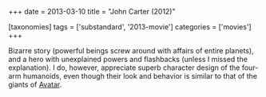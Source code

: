 +++
date = 2013-03-10
title = "John Carter (2012)"

[taxonomies]
tags = ['substandard', '2013-movie']
categories = ['movies']
+++

Bizarre story (powerful beings screw around with affairs of entire
planets), and a hero with unexplained powers and flashbacks (unless I
missed the explanation). I do, however, appreciate superb character
design of the four-arm humanoids, even though their look and behavior is
similar to that of the giants of [Avatar].

  [Avatar]: http://movies.tshepang.net/avatar-2009
